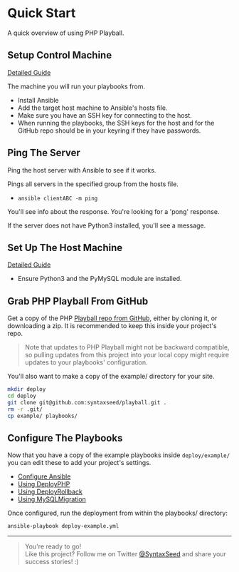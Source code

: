 # Quick Start

A quick overview of using PHP Playball.

## Setup Control Machine

[Detailed Guide](setup-control.md)

The machine you will run your playbooks from.

- Install Ansible
- Add the target host machine to Ansible's hosts file.
- Make sure you have an SSH key for connecting to the host.
- When running the playbooks, the SSH keys for the host and for the GitHub repo should be in your keyring if they have passwords.

## Ping The Server

Ping the host server with Ansible to see if it works.

Pings all servers in the specified group from the hosts file.

- `ansible clientABC -m ping`

You'll see info about the response. You're looking for a 'pong' response.

If the server does not have Python3 installed, you'll see a message.

## Set Up The Host Machine

[Detailed Guide](setup-host.md)

- Ensure Python3 and the PyMySQL module are installed.

## Grab PHP Playball From GitHub

Get a copy of the PHP [Playball repo from GitHub](https://github.com/syntaxseed/playball), either by cloning it, or downloading a zip. It is recommended to keep this inside your project's repo.

> Note that updates to PHP Playball might not be backward compatible, so pulling updates from this project into your local copy might require updates to your playbooks' configuration.

You'll also want to make a copy of the example/ directory for your site.

```bash
mkdir deploy
cd deploy
git clone git@github.com:syntaxseed/playball.git .
rm -r .git/
cp example/ playbooks/
```

## Configure The Playbooks

Now that you have a copy of the example playbooks inside `deploy/example/` you can edit these to add your project's settings.

- [Configure Ansible](configure-ansible.md)
- [Using DeployPHP](use-deploy.md)
- [Using DeployRollback](use-rollback.md)
- [Using MySQLMigration](use-mysqlmigration.md)

Once configured, run the deployment from within the playbooks/ directory:

```bash
ansible-playbook deploy-example.yml
```

---

> You're ready to go!\
> Like this project? Follow me on Twitter [@SyntaxSeed](https://twitter.com/syntaxseed) and share your success stories! :)

